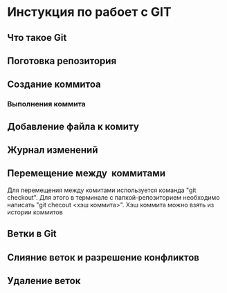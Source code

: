 # Инстукция по рабоет с GIT

## Что такое Git

## Поготовка репозитория

## Создание коммитоа

### Выполнения коммита

## Добавление файла к комиту

## Журнал изменений 

## Перемещение между  коммитами
Для перемещения между комитами используется команда "git checkout". Для этого в терминале с папкой-репозиторием необходимо написать "git checout <хэш коммита>". Хэш коммита можно взять из истории коммитов

## Ветки в Git

## Слияние веток и разрешение конфликтов

## Удаление веток